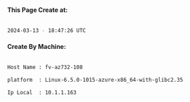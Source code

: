 
   
#### This Page Create at:

```bash

2024-03-13 - 18:47:26 UTC

```

#### Create By Machine:

```bash

Host Name : fv-az732-108

platform  : Linux-6.5.0-1015-azure-x86_64-with-glibc2.35

Ip Local  : 10.1.1.163

```

